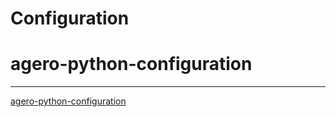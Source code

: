 # Configuration

# agero-python-configuration


----
[agero-python-configuration](https://bitbucket.org/agero/agero-python-configuration/src/master/)
